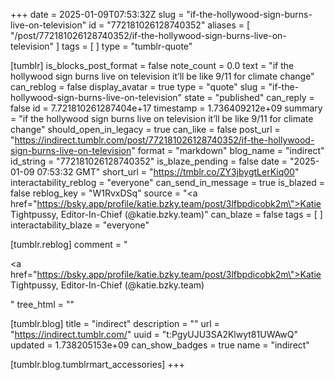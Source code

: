 +++
date = 2025-01-09T07:53:32Z
slug = "if-the-hollywood-sign-burns-live-on-television"
id = "772181026128740352"
aliases = [ "/post/772181026128740352/if-the-hollywood-sign-burns-live-on-television" ]
tags = [ ]
type = "tumblr-quote"

[tumblr]
is_blocks_post_format = false
note_count = 0.0
text = "if the hollywood sign burns live on television it&rsquo;ll be like 9/11 for climate change"
can_reblog = false
display_avatar = true
type = "quote"
slug = "if-the-hollywood-sign-burns-live-on-television"
state = "published"
can_reply = false
id = 7.721810261287404e+17
timestamp = 1.736409212e+09
summary = "if the hollywood sign burns live on television it’ll be like 9/11 for climate change"
should_open_in_legacy = true
can_like = false
post_url = "https://indirect.tumblr.com/post/772181026128740352/if-the-hollywood-sign-burns-live-on-television"
format = "markdown"
blog_name = "indirect"
id_string = "772181026128740352"
is_blaze_pending = false
date = "2025-01-09 07:53:32 GMT"
short_url = "https://tmblr.co/ZY3jbygtLerKiq00"
interactability_reblog = "everyone"
can_send_in_message = true
is_blazed = false
reblog_key = "W1RvxDSq"
source = "<a href=\"https://bsky.app/profile/katie.bzky.team/post/3lfbpdicobk2m\">Katie Tightpussy, Editor-In-Chief (@katie.bzky.team)</a>"
can_blaze = false
tags = [ ]
interactability_blaze = "everyone"

[tumblr.reblog]
comment = "<p><a href=\"https://bsky.app/profile/katie.bzky.team/post/3lfbpdicobk2m\">Katie Tightpussy, Editor-In-Chief (@katie.bzky.team)</a></p>"
tree_html = ""

[tumblr.blog]
title = "indirect"
description = ""
url = "https://indirect.tumblr.com/"
uuid = "t:PgyUJU3SA2Klwyt81UWAwQ"
updated = 1.738205153e+09
can_show_badges = true
name = "indirect"

[tumblr.blog.tumblrmart_accessories]
+++
